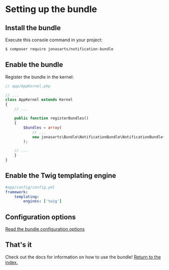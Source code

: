Setting up the bundle
=====================

## Install the bundle

Execute this console command in your project:

``` bash
$ composer require jonasarts/notification-bundle
```

## Enable the bundle

Register the bundle in the kernel:

```php
// app/AppKernel.php

// ...
class AppKernel extends Kernel
{
    // ...

    public function registerBundles()
    {
        $bundles = array(
            // ...
            new jonasarts\Bundle\NotificationBundle\NotificationBundle(),
        );

    // ...
    }
}
```

## Enable the Twig templating engine

```yaml
#app/config/config.yml
framework:
    templating:
        engines: ['twig']
```

## Configuration options

[Read the bundle configuration options](02-configuration.md)

## That's it

Check out the docs for information on how to use the bundle! [Return to the index.](index.md)
